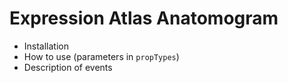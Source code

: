 Expression Atlas Anatomogram
============================

- Installation
- How to use (parameters in `propTypes`)
- Description of events

